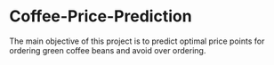 # Coffee-Price-Prediction
The main objective of this project is to predict optimal price points for ordering green coffee beans and avoid over ordering.
